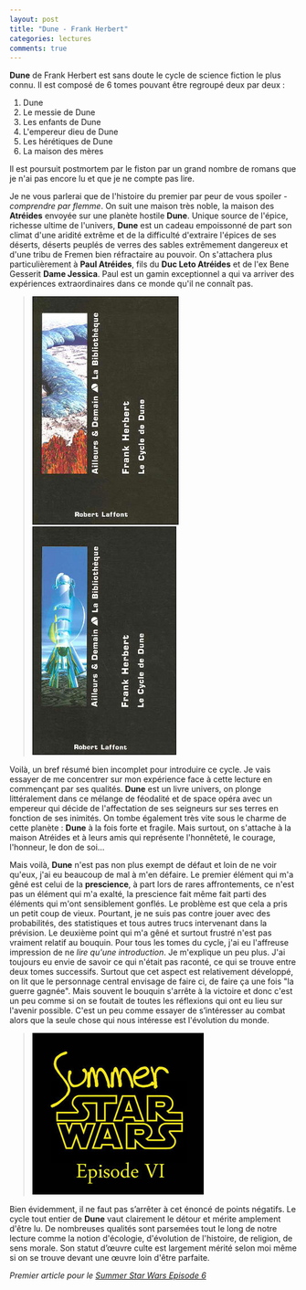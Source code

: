 ```yaml
---
layout: post
title: "Dune - Frank Herbert"
categories: lectures
comments: true
---
```


**Dune** de Frank Herbert est sans doute le cycle de science fiction le plus connu. Il est composé de 6 tomes pouvant être regroupé deux par deux :
	
1. Dune
2. Le messie de Dune
3. Les enfants de Dune
4. L'empereur dieu de Dune
5. Les hérétiques de Dune
6. La maison des mères
	
Il est poursuit postmortem par le fiston par un grand nombre de romans que je n'ai pas encore lu et que je ne compte pas lire.

Je ne vous parlerai que de l'histoire du premier par peur de vous spoiler - *comprendre par flemme*. On suit une maison très noble, la maison des **Atréides** envoyée sur une planète hostile **Dune**. Unique source de l'épice, richesse ultime de l'univers, **Dune** est un cadeau empoissonné de part son climat d'une aridité extrême et de la difficulté d'extraire l'épices de ses déserts, déserts peuplés de verres des sables extrêmement dangereux et d'une tribu de Fremen bien réfractaire au pouvoir. On s'attachera plus particulièrement à **Paul Atréides**, fils du **Duc Leto Atréides** et de l'ex Bene Gesserit **Dame Jessica**. Paul est un gamin exceptionnel a qui va arriver des expériences extraordinaires dans ce monde qu'il ne connaît pas.

> ![Tome 1](https://github.com/homeostasie/bouquins/raw/master/_pics/lv/herbert_frank/dune-1.jpg) ![Tome 2](https://github.com/homeostasie/bouquins/raw/master/_pics/lv/herbert_frank/dune-2.jpg)

Voilà, un bref résumé bien incomplet pour introduire ce cycle. Je vais essayer de me concentrer sur mon expérience face à cette lecture en commençant par ses qualités. **Dune** est un livre univers, on plonge littéralement dans ce mélange de féodalité et de space opéra avec un empereur qui décide de l'affectation de ses seigneurs sur ses terres en fonction de ses inimités. On tombe également très vite sous le charme de cette planète : **Dune** à la fois forte et fragile. Mais surtout, on s'attache à la maison Atréides et à leurs amis qui représente l'honnêteté, le courage, l'honneur, le don de soi...

Mais voilà, **Dune** n'est pas non plus exempt de défaut et loin de ne voir qu'eux, j'ai eu beaucoup de mal à m'en défaire. Le premier élément qui m'a gêné est celui de la **prescience**, à part lors de rares affrontements, ce n'est pas un élément qui m'a exalté, la prescience fait même fait parti des éléments qui m'ont sensiblement gonflés. Le problème est que cela a pris un petit coup de vieux. Pourtant, je ne suis pas contre jouer avec des probabilités, des statistiques et tous autres trucs intervenant dans la prévision. Le deuxième point qui m'a gêné et surtout frustré n'est pas vraiment relatif au bouquin. Pour tous les tomes du cycle, j'ai eu l'affreuse impression de ne *lire qu'une introduction*. Je m'explique un peu plus. J'ai toujours eu envie de savoir ce qui n'était pas raconté, ce qui se trouve entre deux tomes successifs. Surtout que cet aspect est relativement développé, on lit que le personnage central envisage de faire ci, de faire ça une fois "la guerre gagnée". Mais souvent le bouquin s'arrête à la victoire et donc c'est un peu comme si on se foutait de toutes les réflexions qui ont eu lieu sur l'avenir possible. C'est un peu comme essayer de s’intéresser au combat alors que la seule chose qui nous intéresse est l'évolution du monde.

> ![ssw6](https://github.com/homeostasie/bouquins/raw/master/_pics/blog/2012/ssw6.jpg)

Bien évidemment, il ne faut pas s’arrêter à cet énoncé de points négatifs. Le cycle tout entier de **Dune** vaut clairement le détour et mérite amplement d'être lu. De nombreuses qualités sont parsemées tout le long de notre lecture comme la notion d'écologie, d'évolution de l'histoire, de religion, de sens morale. Son statut d’œuvre culte est largement mérité selon moi même si on se trouve devant une œuvre loin d'être parfaite. 

*Premier article pour le [Summer Star Wars Episode 6](http://rsfblog.canalblog.com/archives/2012/06/04/24321926.html)*
